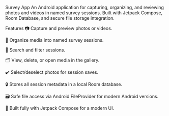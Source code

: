 Survey App
An Android application for capturing, organizing, and reviewing photos and videos in named survey sessions. Built with Jetpack Compose, Room Database, and secure file storage integration.

Features
📷 Capture and preview photos or videos.

📁 Organize media into named survey sessions.

🔎 Search and filter sessions.

🗂 View, delete, or open media in the gallery.

✔️ Select/deselect photos for session saves.

🔒 Stores all session metadata in a local Room database.

🗃️ Safe file access via Android FileProvider for modern Android versions.

🎨 Built fully with Jetpack Compose for a modern UI.
